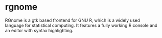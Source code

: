 rgnome
======

RGnome is a gtk based frontend for GNU R, which is a widely used language for statistical computing. It features a fully working R console and an editor with syntax highlighting.